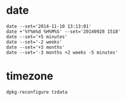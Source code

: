 # date
```shell
date --set='2014-11-10 13:13:01'
date +'%Y%m%d %H%M%S' --set='20140928 1518'
date --set='+5 minutes'
date --set='-2 weeks'
date --set='+3 months'
date --set='-3 months +2 weeks -5 minutes'
```

# timezone
```shell
dpkg-reconfigure tzdata
```
